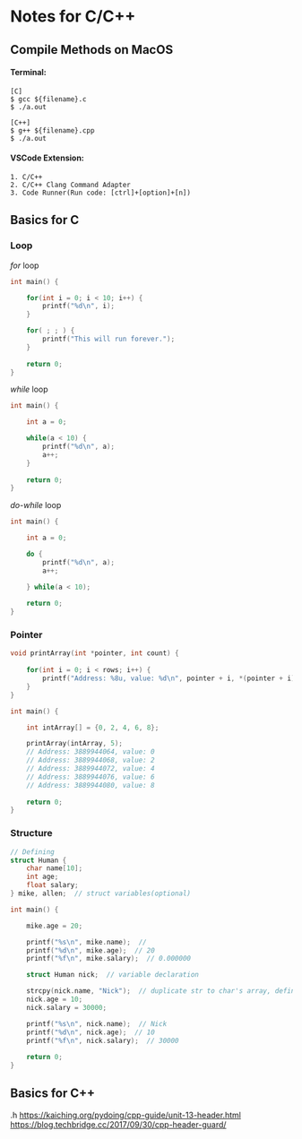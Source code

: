 # Notes for C/C++

## Compile Methods on MacOS

#### Terminal:
``` Console
[C]
$ gcc ${filename}.c
$ ./a.out

[C++]
$ g++ ${filename}.cpp
$ ./a.out
```
#### VSCode Extension:
```
1. C/C++
2. C/C++ Clang Command Adapter
3. Code Runner(Run code: [ctrl]+[option]+[n])
```

## Basics for C

### Loop
*for* loop
``` C
int main() {

    for(int i = 0; i < 10; i++) {
        printf("%d\n", i);
    }

    for( ; ; ) {
        printf("This will run forever.");
    }
    
    return 0;
}
```
*while* loop
``` C
int main() {

    int a = 0;

    while(a < 10) {
        printf("%d\n", a);
        a++;
    }
    
    return 0;
}
```
*do-while* loop
``` C
int main() {

    int a = 0;

    do {
        printf("%d\n", a);
        a++;

    } while(a < 10);
    
    return 0;
}
```

### Pointer
``` C
void printArray(int *pointer, int count) {
    
    for(int i = 0; i < rows; i++) {
        printf("Address: %8u, value: %d\n", pointer + i, *(pointer + i));
    }
}

int main() {

    int intArray[] = {0, 2, 4, 6, 8};

    printArray(intArray, 5);
    // Address: 3889944064, value: 0
    // Address: 3889944068, value: 2
    // Address: 3889944072, value: 4
    // Address: 3889944076, value: 6
    // Address: 3889944080, value: 8
    
    return 0;
}
```

### Structure
``` C
// Defining
struct Human {
    char name[10];
    int age;
    float salary;
} mike, allen;  // struct variables(optional)

int main() {

    mike.age = 20;

    printf("%s\n", mike.name);  //
    printf("%d\n", mike.age);  // 20
    printf("%f\n", mike.salary);  // 0.000000

    struct Human nick;  // variable declaration

    strcpy(nick.name, "Nick");  // duplicate str to char's array, defined in <string.h>
    nick.age = 10;
    nick.salary = 30000;

    printf("%s\n", nick.name);  // Nick
    printf("%d\n", nick.age);  // 10
    printf("%f\n", nick.salary);  // 30000
    
    return 0;
}
```

## Basics for C++

.h
https://kaiching.org/pydoing/cpp-guide/unit-13-header.html
https://blog.techbridge.cc/2017/09/30/cpp-header-guard/